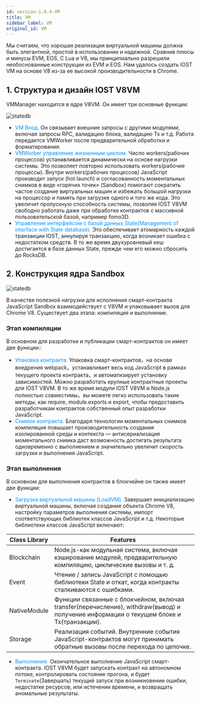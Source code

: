 ```yaml
---
id: version-1.0.4-VM
title: VM
sidebar_label: VM
original_id: VM
---
```


Мы считаем, что хорошая реализация виртуальной машины должна быть элегантной, простой в использовании и надежной. Сравнив плюсы и минусы EVM, EOS, C Lua и V8, мы принципиально разрешили необоснованные конструкции из EVM и EOS. Нам удалось создать IOST VM на основе V8 из-за ее высокой производительности в Chrome.

## 1. Структура и дизайн IOST V8VM

VMManager находится в ядре V8VM. Он имеет три основные функции:

![statedb](assets/2-intro-of-iost/VM/V8VM.png)
* <font color="#0092ff">VM Вход. </font>Он связывает внешние запросы с другими модулями, включая запросы RPC, валидацию блока, валидацию Tx и т.д. Работа передается VMWorker после предварительной обработки и форматирования.
* <font color="#0092ff">VMWorker управление жизненным циклом. </font>Число workers(рабочих процессов) устанавливается динамически на основе нагрузки системы. Это позволяет повторно использовать workers(рабочие процессы). Внутри workers(рабочих процессов) JavaScript производит запуск (hot launch) и согласованность моментальных снимков в виде «горячих точек» (Sandbox) помогают сократить частое создание виртуальных машин и избежать большой нагрузки на процессор и память при загрузке одного и того же кода. Это увеличит пропускную способность системы, позволяя IOST V8VM свободно работать даже при обработке контрактов с массивной пользовательской базой, например fomo3D.
* <font color="#0092ff">Управление интерфейсом с базой данных State(Management of interface with State database). </font>Это обеспечивает атомарность каждой транзакции IOST, аннулируя транзакцию, когда возникает ошибка с недостатком средств. В то же время двухуровневый кеш достигается в базе данных State, прежде чем его можно сбросить до RocksDB.

## 2. Конструкция ядра Sandbox

![statedb](assets/2-intro-of-iost/VM/sandbox.png)

В качестве полезной нагрузки для исполнения смарт-контракта JavaScript Sandbox взаимодействует с V8VM и упаковывает вызов для Chrome V8. Существует два этапа: компиляция и выполнение.

### Этап компиляции

В основном для разработки и публикации смарт-контрактов он имеет две функции::

* <font color="#0092ff">Упаковка контракта. </font>Упаковка смарт-контрактов，на основе внедрения webpack，устанавливает весь код JavaScript в рамках текущего проекта контракта，и автоматизирует установку зависимостей. Можно разработать крупные контрактные проекты для IOST V8VM. В то же время модули IOST V8VM и Node.js полностью совместимы，вы можете легко использовать такие методы, как require, module.exports и export, чтобы предоставить разработчикам контрактов собственный опыт разработки JavaScript.
* <font color="#0092ff">Снимок контракта. </font>Благодаря технологии моментальных снимков компиляция повышает производительность создания изолированной среды и контекста — антисериализация моментального снимка даст возможность достигать результата одновременно с выполнением и значительно увеличит скорость загрузки и выполнения JavaScript.

### Этап выполнения

В основном для выполнения контрактов в блокчейне он также имеет две функции:

* <font color="#0092ff">Загрузка виртуальной машины (LoadVM). </font>Завершает инициализацию виртуальной машины, включая создание объекта Chrome V8, настройку параметров выполнения системы, импорт соответствующих библиотек классов JavaScript и т.д. Некоторые библиотеки классов JavaScript включают:

| Class Library          | Features   |
| --------     | -----  |
| Blockchain   | Node.js-как модульная система, включая кэширование модулей, предварительную компиляцию, циклические вызовы и т. д.|
| Event        | Чтение / запись JavaScript с помощью библиотеки State и откат, когда контракты сталкиваются с ошибками.|
| NativeModule | Функции связанные с блокчейном, включая transfer(перечисление), withdraw(вывод) и получение информации о текущем блоке и Tx(транзакции).|
| Storage      | Реализация событий. Внутренние события JavaScript-контрактов могут принимать обратные вызовы после перехода по цепочке.|

* <font color="#0092ff">Выполнение. </font>Окончательное выполнение JavaScript смарт-контракта. IOST V8VM будет запускать контракт на автономном потоке, контролировать состояние прогона, и будет `Terminate`(Завершать) текущий запуск при возникновении ошибки, недостатке ресурсов, или истечении времени, и возвращать аномальные результаты.
